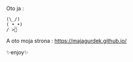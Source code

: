 ### 
Oto ja :

    (\_/)
    ( •_•)
    / >🍕
    
A oto moja strona : https://majagurdek.github.io/

✨enjoy✨


<!--
**majagurdek/majagurdek** is a ✨ _special_ ✨ repository because its `README.md` (this file) appears on your GitHub profile.

Here are some ideas to get you started:

- 🔭 I’m currently working on ...
- 🌱 I’m currently learning ...
- 👯 I’m looking to collaborate on ...
- 🤔 I’m looking for help with ...
- 💬 Ask me about ...
- 📫 How to reach me: ...
-  Pronouns: ...
- ⚡ Fun fact: ...
-->
